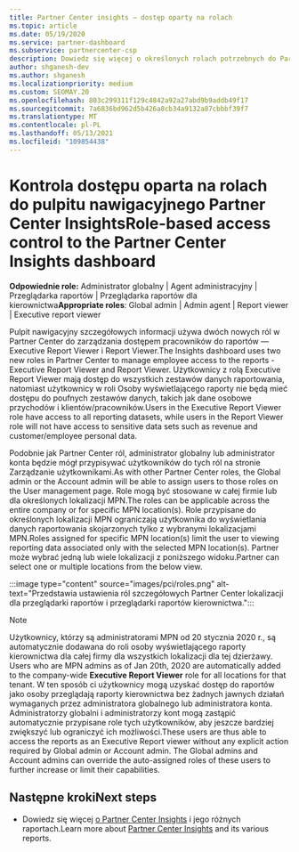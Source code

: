 ```yaml
---
title: Partner Center insights — dostęp oparty na rolach
ms.topic: article
ms.date: 05/19/2020
ms.service: partner-dashboard
ms.subservice: partnercenter-csp
description: Dowiedz się więcej o określonych rolach potrzebnych do Partner Center szczegółowych informacji. Są to między innymi role osoby wyświetlającego raporty dla kierownictwa i osoby wyświetlającego raporty.
author: shganesh-dev
ms.author: shganesh
ms.localizationpriority: medium
ms.custom: SEOMAY.20
ms.openlocfilehash: 803c299311f129c4842a92a27abd9b9addb49f17
ms.sourcegitcommit: 7a6836bd962d5b426a8cb34a9132a87cbbbf39f7
ms.translationtype: MT
ms.contentlocale: pl-PL
ms.lasthandoff: 05/13/2021
ms.locfileid: "109854438"
---
```

# <a name="role-based-access-control-to-the-partner-center-insights-dashboard"></a><span data-ttu-id="d4732-104">Kontrola dostępu oparta na rolach do pulpitu nawigacyjnego Partner Center Insights</span><span class="sxs-lookup"><span data-stu-id="d4732-104">Role-based access control to the Partner Center Insights dashboard</span></span>

<span data-ttu-id="d4732-105">**Odpowiednie role:** Administrator globalny | Agent administracyjny | Przeglądarka raportów | Przeglądarka raportów dla kierownictwa</span><span class="sxs-lookup"><span data-stu-id="d4732-105">**Appropriate roles**: Global admin | Admin agent | Report viewer | Executive report viewer</span></span>

<span data-ttu-id="d4732-106">Pulpit nawigacyjny szczegółowych informacji używa dwóch nowych ról w Partner Center do zarządzania dostępem pracowników do raportów — Executive Report Viewer i Report Viewer.</span><span class="sxs-lookup"><span data-stu-id="d4732-106">The Insights dashboard uses two new roles in Partner Center to manage employee access to the reports - Executive Report Viewer and Report Viewer.</span></span>  <span data-ttu-id="d4732-107">Użytkownicy z rolą Executive Report Viewer mają dostęp do wszystkich zestawów danych raportowania, natomiast użytkownicy w roli Osoby wyświetlającego raporty nie będą mieć dostępu do poufnych zestawów danych, takich jak dane osobowe przychodów i klientów/pracowników.</span><span class="sxs-lookup"><span data-stu-id="d4732-107">Users in the Executive Report Viewer role have access to all reporting datasets, while users in the Report Viewer role will not have access to sensitive data sets such as revenue and customer/employee personal data.</span></span>  

<span data-ttu-id="d4732-108">Podobnie jak Partner Center ról, administrator globalny lub administrator konta będzie mógł przypisywać użytkowników do tych ról na stronie Zarządzanie użytkownikami.</span><span class="sxs-lookup"><span data-stu-id="d4732-108">As with other Partner Center roles, the Global admin or the Account admin will be able to assign users to those roles on the User management page.</span></span> <span data-ttu-id="d4732-109">Role mogą być stosowane w całej firmie lub dla określonych lokalizacji MPN.</span><span class="sxs-lookup"><span data-stu-id="d4732-109">The roles can be applicable across the entire company or for specific MPN location(s).</span></span> <span data-ttu-id="d4732-110">Role przypisane do określonych lokalizacji MPN ograniczają użytkownika do wyświetlania danych raportowania skojarzonych tylko z wybranymi lokalizacjami MPN.</span><span class="sxs-lookup"><span data-stu-id="d4732-110">Roles assigned for specific MPN location(s) limit the user to viewing reporting data associated only with the selected MPN location(s).</span></span> <span data-ttu-id="d4732-111">Partner może wybrać jedną lub wiele lokalizacji z poniższego widoku.</span><span class="sxs-lookup"><span data-stu-id="d4732-111">Partner can select one or multiple locations from the below view.</span></span>

:::image type="content" source="images/pci/roles.png" alt-text="Przedstawia ustawienia ról szczegółowych Partner Center lokalizacji dla przeglądarki raportów i przeglądarki raportów kierownictwa.":::

>[!Note]
> <span data-ttu-id="d4732-113">Użytkownicy, którzy są administratorami MPN od 20 stycznia 2020 r., są automatycznie dodawana do roli osoby wyświetlającego raporty kierownictwa dla całej firmy dla wszystkich lokalizacji dla tej dzierżawy. </span><span class="sxs-lookup"><span data-stu-id="d4732-113">Users who are MPN admins as of Jan 20th, 2020 are automatically added to the company-wide **Executive Report Viewer** role for all locations for that tenant.</span></span> <span data-ttu-id="d4732-114">W ten sposób ci użytkownicy mogą uzyskać dostęp do raportów jako osoby przeglądają raporty kierownictwa bez żadnych jawnych działań wymaganych przez administratora globalnego lub administratora konta. Administratorzy globalni i administratorzy kont mogą zastąpić automatycznie przypisane role tych użytkowników, aby jeszcze bardziej zwiększyć lub ograniczyć ich możliwości.</span><span class="sxs-lookup"><span data-stu-id="d4732-114">These users are thus able to access the reports as an Executive Report viewer without any explicit action required by Global admin or Account admin. The Global admins and Account admins can override the auto-assigned roles of these users to further increase or limit their capabilities.</span></span>

## <a name="next-steps"></a><span data-ttu-id="d4732-115">Następne kroki</span><span class="sxs-lookup"><span data-stu-id="d4732-115">Next steps</span></span>

- <span data-ttu-id="d4732-116">Dowiedz się więcej [o Partner Center Insights](partner-center-insights.md) i jego różnych raportach.</span><span class="sxs-lookup"><span data-stu-id="d4732-116">Learn more about [Partner Center Insights](partner-center-insights.md) and its various reports.</span></span>
